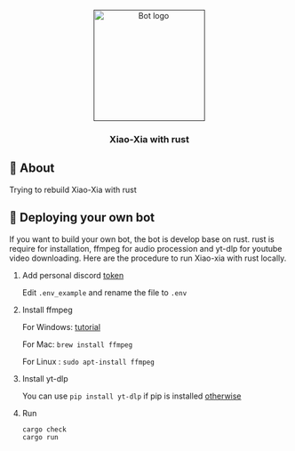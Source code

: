 <p align="center">
  <a href="" rel="noopener">
 <img width=200px height=200px src="https://github.com/OuYangMinOa/OuYangMinOa-Xiao-Xia-rust/tree/main/icon.png" alt="Bot logo"></a>
</p>

<h3 align="center">Xiao-Xia with rust</h3>
</div>

## 🧐 About <a name = "about"></a>

Trying to rebuild <a herf="https://github.com/OuYangMinOa/Xiao-Xia">Xiao-Xia</a> with rust 

## 🚀 Deploying your own bot <a name = "deployment"></a>

If you want to build your own bot, the bot is develop base on rust. rust is require for installation, ffmpeg for audio procession and yt-dlp for youtube video downloading. Here are the procedure to run Xiao-xia with rust locally.

1. Add personal discord [token](https://discord.com/developers/docs/topics/oauth2) 

      Edit  `.env_example` and rename the file to `.env`

2. Install ffmpeg

    For Windows: [tutorial](https://blog.gregzaal.com/how-to-install-ffmpeg-on-windows/)

    For Mac: `brew install ffmpeg`

    For Linux : `sudo apt-install ffmpeg`

4. Install yt-dlp
    
    You can use `pip install yt-dlp` if pip is installed [otherwise](https://github.com/yt-dlp/yt-dlp)

3. Run

    ```
    cargo check
    cargo run
    ```

